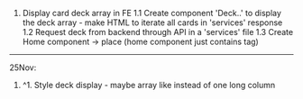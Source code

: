 1. Display card deck array in FE
1.1 Create component 'Deck..' to display the deck array - make HTML to iterate all cards in 'services' response
1.2 Request deck from backend through API in a 'services' file
1.3 Create Home component -> place <deck></deck> (home component just contains <deck> tag)

------

25Nov:
1. ^1. Style deck display - maybe array like instead of one long column
